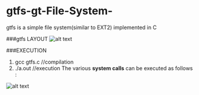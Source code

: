# gtfs-gt-File-System-
gtfs is a simple file system(similar to EXT2) implemented in C 

###gtfs LAYOUT
![alt text](https://github.com/pallavim98/gtfs-gt-File-System-/blob/master/gtfs_layout.png)

###EXECUTION
1. gcc gtfs.c  //compilation
2. ./a.out //execution
The various **system calls** can be executed as follows :

![alt text](https://github.com/pallavim98/gtfs-gt-File-System-/blob/master/gtfs_execution.png)
